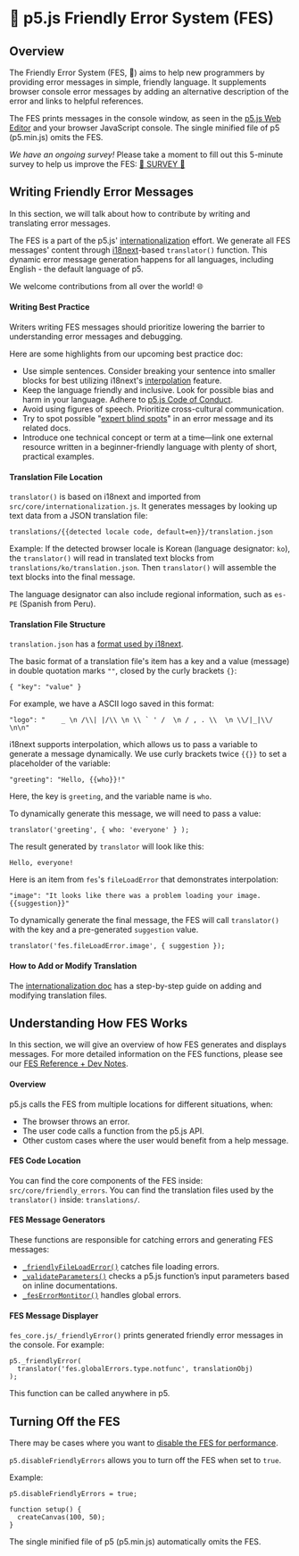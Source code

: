 # 🌸 p5.js Friendly Error System (FES)

## Overview

The Friendly Error System (FES, 🌸) aims to help new programmers by providing error messages in simple, friendly language. It supplements browser console error messages by adding an alternative description of the error and links to helpful references.

The FES prints messages in the console window, as seen in the [p5.js Web Editor] and your browser JavaScript console. The single minified file of p5 (p5.min.js) omits the FES.

 *We have an ongoing survey!* Please take a moment to fill out this 5-minute survey to help us improve the FES: [🌸 SURVEY 🌸]

[p5.js Web Editor]: (https://github.com/processing/p5.js-web-editor)
[🌸 SURVEY 🌸]: (https://forms.gle/4cCGE1ecfoiaMGzt7)

## Writing Friendly Error Messages

In this section, we will talk about how to contribute by writing and translating error messages.

The FES is a part of the p5.js' [internationalization] effort. We generate all FES messages' content through [i18next]-based `translator()` function. This dynamic error message generation happens for all languages, including English - the default language of p5.

We welcome contributions from all over the world! 🌐

[internationalization]: (https://github.com/processing/p5.js/blob/main/contributor_docs/internationalization.md)
[i18next]: (https://www.i18next.com/)

#### Writing Best Practice

Writers writing FES messages should prioritize lowering the barrier to understanding error messages and debugging.

Here are some highlights from our upcoming best practice doc:

* Use simple sentences. Consider breaking your sentence into smaller blocks for best utilizing i18next's [interpolation] feature.
* Keep the language friendly and inclusive. Look for possible bias and harm in your language. Adhere to [p5.js Code of Conduct].
* Avoid using figures of speech. Prioritize cross-cultural communication.
* Try to spot possible "[expert blind spots]" in an error message and its related docs.
* Introduce one technical concept or term at a time—link one external resource written in a beginner-friendly language with plenty of short, practical examples.

[interpolation]: (https://www.i18next.com/translation-function/interpolation)
[p5.js Code of Conduct]: (https://github.com/processing/p5.js/blob/main/CODE_OF_CONDUCT.md#p5js-code-of-conduct)
[expert blind spots]: (https://tilt.colostate.edu/TipsAndGuides/Tip/181)

#### Translation File Location

`translator()` is based on i18next and imported from `src/core/internationalization.js`. It generates messages by looking up text data from a JSON translation file:
```
translations/{{detected locale code, default=en}}/translation.json
```

Example:
If the detected browser locale is Korean (language designator: `ko`), the `translator()` will read in translated text blocks from `translations/ko/translation.json`. Then `translator()` will assemble the text blocks into the final message.

The language designator can also include regional information, such as `es-PE` (Spanish from Peru).

#### Translation File Structure
`translation.json` has a [format used by i18next](https://www.i18next.com/misc/json-format).

The basic format of a translation file's item has a key and a value (message) in double quotation marks `""`, closed by the curly brackets `{}`:
```
{ "key": "value" }
```
For example, we have a ASCII logo saved in this format:
```
"logo": "    _ \n /\\| |/\\ \n \\ ` ' /  \n / , . \\  \n \\/|_|\\/ \n\n"
```
i18next supports interpolation, which allows us to pass a variable to generate a message dynamically. We use curly brackets twice `{{}}` to set a placeholder of the variable:
```
"greeting": "Hello, {{who}}!"
```
Here, the key is `greeting`, and the variable name is `who`.

To dynamically generate this message, we will need to pass a value:
```
translator('greeting', { who: 'everyone' } );
```
The result generated by `translator` will look like this:
```
Hello, everyone!
```

Here is an item from `fes`'s `fileLoadError` that demonstrates interpolation:
```
"image": "It looks like there was a problem loading your image. {{suggestion}}"
```
To dynamically generate the final message, the FES will call `translator()` with the key and a pre-generated `suggestion` value.
```
translator('fes.fileLoadError.image', { suggestion });
```

#### How to Add or Modify Translation

The [internationalization doc] has a step-by-step guide on adding and modifying translation files.

[internationalization doc]: (https://github.com/processing/p5.js/blob/main/contributor_docs/internationalization.md)

## Understanding How FES Works
In this section, we will give an overview of how FES generates and displays messages. For more detailed information on the FES functions, please see our [FES Reference + Dev Notes].

[FES Reference + Dev Notes]: (https://github.com/almchung/p5.js/blob/gsdocs-fes/contributor_docs/fes_reference_dev_notes.md)

#### Overview
p5.js calls the FES from multiple locations for different situations, when:
* The browser throws an error.
* The user code calls a function from the p5.js API.
* Other custom cases where the user would benefit from a help message.

#### FES Code Location
You can find the core components of the FES inside:
`src/core/friendly_errors`.
You can find the translation files used by the `translator()` inside:
`translations/`.

#### FES Message Generators
These functions are responsible for catching errors and generating FES messages:
* [`_friendlyFileLoadError()`] catches file loading errors.
* [`_validateParameters()`] checks a p5.js function’s input parameters based on inline documentations.
* [`_fesErrorMontitor()`] handles global errors.

[`_friendlyFileLoadError()`]: (https://github.com/almchung/p5.js/blob/gsdocs-fes/contributor_docs/fes_reference_dev_notes.md#corefriendly_errorsfile_errorsfriendlyfileloaderror)
[`_validateParameters()`]: (https://github.com/almchung/p5.js/blob/gsdocs-fes/contributor_docs/fes_reference_dev_notes.md#corefriendly_errorsvalidate_paramsvalidateparameters)
[`_fesErrorMontitor()`]: (https://github.com/almchung/p5.js/blob/gsdocs-fes/contributor_docs/fes_reference_dev_notes.md#corefriendly_errorsfes_corefeserrormonitor)
[`fesCodeReader()`]: (https://github.com/almchung/p5.js/blob/gsdocs-fes/contributor_docs/fes_reference_dev_notes.md#corefriendly_errorsfes_coresketch_readerfescodereader)
[`checkForUserDefinedFunctions()`]: (https://github.com/almchung/p5.js/blob/gsdocs-fes/contributor_docs/fes_reference_dev_notes.md#corefriendly_errorsfes_corecheckforuserdefinedfunctions)

#### FES Message Displayer
`fes_core.js/_friendlyError()` prints generated friendly error messages in the console. For example:

```
p5._friendlyError(
  translator('fes.globalErrors.type.notfunc', translationObj)
);
```
This function can be called anywhere in p5.

## Turning Off the FES
There may be cases where you want to [disable the FES for performance].

`p5.disableFriendlyErrors` allows you to turn off the FES when set to `true`.

Example:
```
p5.disableFriendlyErrors = true;

function setup() {
  createCanvas(100, 50);
}
```

The single minified file of p5 (p5.min.js) automatically omits the FES.

[disable the FES for performance]: (https://github.com/processing/p5.js/wiki/Optimizing-p5.js-Code-for-Performance#disable-the-friendly-error-system-fes)
